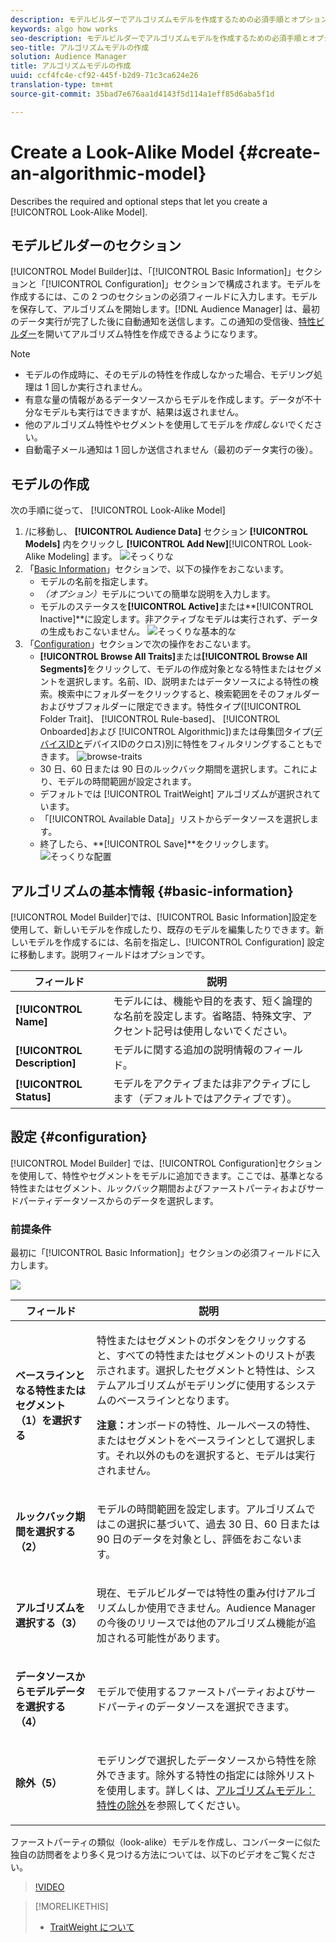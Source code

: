 ```yaml
---
description: モデルビルダーでアルゴリズムモデルを作成するための必須手順とオプションの手順について説明します。
keywords: algo how works
seo-description: モデルビルダーでアルゴリズムモデルを作成するための必須手順とオプションの手順について説明します。
seo-title: アルゴリズムモデルの作成
solution: Audience Manager
title: アルゴリズムモデルの作成
uuid: ccf4fc4e-cf92-445f-b2d9-71c3ca624e26
translation-type: tm+mt
source-git-commit: 35bad7e676aa1d4143f5d114a1eff85d6aba5f1d

---
```



# Create a Look-Alike Model {#create-an-algorithmic-model}

Describes the required and optional steps that let you create a [!UICONTROL Look-Alike Model].

## モデルビルダーのセクション

[!UICONTROL Model Builder]は、「[!UICONTROL Basic Information]」セクションと「[!UICONTROL Configuration]」セクションで構成されます。モデルを作成するには、この 2 つのセクションの必須フィールドに入力します。モデルを保存して、アルゴリズムを開始します。[!DNL Audience Manager] は、最初のデータ実行が完了した後に自動通知を送信します。この通知の受信後、[特性ビルダー](../../features/traits/about-trait-builder.md)を開いてアルゴリズム特性を作成できるようになります。

>[!NOTE]
>
>* モデルの作成時に、そのモデルの特性を作成しなかった場合、モデリング処理は 1 回しか実行されません。
>* 有意な量の情報があるデータソースからモデルを作成します。データが不十分なモデルも実行はできますが、結果は返されません。
>* 他のアルゴリズム特性やセグメントを使用してモデルを&#x200B;*作成しない*&#x200B;でください。
>* 自動電子メール通知は 1 回しか送信されません（最初のデータ実行の後）。


## モデルの作成

次の手順に従って、 [!UICONTROL Look-Alike Model]

1. /に移動し、 **[!UICONTROL Audience Data]** セクション **[!UICONTROL Models]** 内をクリックし **[!UICONTROL Add New]**[!UICONTROL Look-Alike Modeling] ます。
   ![そっくりな](assets/look-alike-add.png)
1. 「[Basic Information](../../features/algorithmic-models/create-model.md#basic-information)」セクションで、以下の操作をおこないます。
   * モデルの名前を指定します。
   * *（オプション）*&#x200B;モデルについての簡単な説明を入力します。
   * モデルのステータスを&#x200B;**[!UICONTROL Active]**&#x200B;または&#x200B;**[!UICONTROL Inactive]**に設定します。非アクティブなモデルは実行されず、データの生成もおこないません。
      ![そっくりな基本的な](assets/look-alike-basic.png)
1. 「[Configuration](../../features/algorithmic-models/create-model.md#configuration)」セクションで次の操作をおこないます。
   * **[!UICONTROL Browse All Traits]**&#x200B;または&#x200B;**[!UICONTROL Browse All Segments]**&#x200B;をクリックして、モデルの作成対象となる特性またはセグメントを選択します。名前、ID、説明またはデータソースによる特性の検索。検索中にフォルダーをクリックすると、検索範囲をそのフォルダーおよびサブフォルダーに限定できます。特性タイプ([!UICONTROL Folder Trait]、 [!UICONTROL Rule-based]、 [!UICONTROL Onboarded]および [!UICONTROL Algorithmic])または母集団タイプ([デバイスIDと](../../reference/ids-in-aam.md)[](../../reference/ids-in-aam.md)デバイスIDのクロス)別に特性をフィルタリングすることもできます。
      ![browse-traits](assets/browse-traits.png)
   * 30 日、60 日または 90 日のルックバック期間を選択します。これにより、モデルの時間範囲が設定されます。
   * デフォルトでは [!UICONTROL TraitWeight] アルゴリズムが選択されています。
   * 「[!UICONTROL Available Data]」リストからデータソースを選択します。
   * 終了したら、**[!UICONTROL Save]**をクリックします。
      ![そっくりな配置](assets/look-alike-configuration.png)

## アルゴリズムの基本情報 {#basic-information}

<!-- r_model_basic.xml -->

[!UICONTROL Model Builder]では、[!UICONTROL Basic Information]設定を使用して、新しいモデルを作成したり、既存のモデルを編集したりできます。新しいモデルを作成するには、名前を指定し、[!UICONTROL Configuration] 設定に移動します。説明フィールドはオプションです。

| フィールド | 説明 |
|---|---|
| **[!UICONTROL Name]** | モデルには、機能や目的を表す、短く論理的な名前を設定します。省略語、特殊文字、アクセント記号は使用しないでください。 |
| **[!UICONTROL Description]** | モデルに関する追加の説明情報のフィールド。 |
| **[!UICONTROL Status]** | モデルをアクティブまたは非アクティブにします（デフォルトではアクティブです）。 |

## 設定 {#configuration}

[!UICONTROL Model Builder] では、[!UICONTROL Configuration]セクションを使用して、特性やセグメントをモデルに追加できます。ここでは、基準となる特性またはセグメント、ルックバック期間およびファーストパーティおよびサードパーティデータソースからのデータを選択します。

<!-- r_model_configuration.xml -->

### 前提条件

最初に「[!UICONTROL Basic Information]」セクションの必須フィールドに入力します。

![](assets/lam_exclude_traits_numbered.png)

<table id="table_7A6BE5E5498D4776A30323B743954150"> 
 <thead> 
  <tr> 
   <th colname="col1" class="entry"> フィールド </th> 
   <th colname="col2" class="entry"> 説明 </th> 
  </tr> 
 </thead>
 <tbody> 
  <tr> 
   <td colname="col1"> <p><b>ベースラインとなる特性またはセグメント（1）を選択する</b> </p> </td> 
   <td colname="col2"> <p>特性またはセグメントのボタンをクリックすると、すべての特性またはセグメントのリストが表示されます。選択したセグメントと特性は、システムアルゴリズムがモデリングに使用するシステムのベースラインとなります。 </p> <p> <p><b>注意：</b>オンボードの特性、ルールベースの特性、またはセグメントをベースラインとして選択します。それ以外のものを選択すると、モデルは実行されません。 </p> </p> </td> 
  </tr> 
  <tr> 
   <td colname="col1"> <p><b>ルックバック期間を選択する（2）</b> </p> </td> 
   <td colname="col2"> <p>モデルの時間範囲を設定します。アルゴリズムではこの選択に基づいて、過去 30 日、60 日または 90 日のデータを対象とし、評価をおこないます。 </p> </td> 
  </tr> 
  <tr> 
   <td colname="col1"> <p><b>アルゴリズムを選択する（3）</b> </p> </td> 
   <td colname="col2"> <p>現在、モデルビルダーでは<span class="keyword">特性の重み付け</span>アルゴリズムしか使用できません。<span class="keyword">Audience Manager</span> の今後のリリースでは他のアルゴリズム機能が追加される可能性があります。 </p> </td>
  </tr>
  <tr> 
   <td colname="col1"> <p><b>データソースからモデルデータを選択する（4）</b> </p> </td> 
   <td colname="col2"> <p>モデルで使用するファーストパーティおよびサードパーティのデータソースを選択できます。 </p> </td>
  </tr> 
  <tr> 
   <td colname="col1"> <p><b>除外（5）</b> </p> </td> 
   <td colname="col2"> <p>モデリングで選択したデータソースから特性を除外できます。除外する特性の指定には<span class="wintitle">除外</span>リストを使用します。詳しくは、<a href="../../features/algorithmic-models/trait-exclusion-algo-models.md">アルゴリズムモデル：特性の除外</a>を参照してください。 </p> </td>
  </tr> 
 </tbody>
</table>

ファーストパーティの類似（look-alike）モデルを作成し、コンバーターに似た独自の訪問者をより多く見つける方法については、以下のビデオをご覧ください。

>[!VIDEO](https://video.tv.adobe.com/v/23504/)

>[!MORELIKETHIS]
>
>* [TraitWeight について](../../features/algorithmic-models/understanding-models.md#understanding-traitweight)

